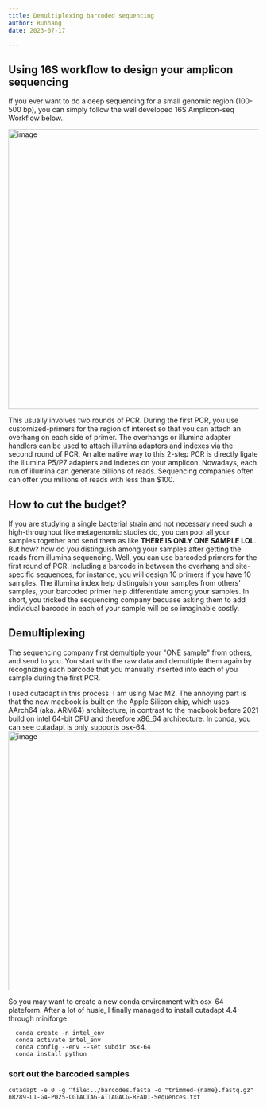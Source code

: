 ```yaml
---
title: Demultiplexing barcoded sequencing
author: Runhang
date: 2023-07-17

---
```


## Using 16S workflow to design your amplicon sequencing

If you ever want to do a deep sequencing for a small genomic region (100-500 bp), you can simply follow the well developed 16S Amplicon-seq Workflow below. 

<img width="563" alt="image" src="https://github.com/RunhangShu/RunhangWebsite/assets/45881840/70062c6d-a5ee-43b3-b70b-6a9f65b1bccb">

This usually involves two rounds of PCR. During the first PCR, you use customized-primers for the region of interest so that you can attach an overhang on each side of primer. The overhangs or illumina adapter handlers can be used to attach illumina adapters and indexes via the second round of PCR. An alternative way to this 2-step PCR is directly ligate the illumina P5/P7 adapters and indexes on your amplicon. Nowadays, each run of illumina can generate billions of reads. Sequencing companies often can offer you millions of reads with less than $100. 

## How to cut the budget?

If you are studying a single bacterial strain and not necessary need such a high-throughput like metagenomic studies do, you can pool all your samples together and send them as like **THERE IS ONLY ONE SAMPLE LOL**. But how? how do you distinguish among your samples after getting the reads from illumina sequencing. Well, you can use barcoded primers for the first round of PCR. Including a barcode in between the overhang and site-specific sequences, for instance, you will design 10 primers if you have 10 samples. The illumina index help distinguish your samples from others' samples, your barcoded primer help differentiate among your samples. In short, you tricked the sequencing company becuase asking them to add individual barcode in each of your sample will be so imaginable costly.

## Demultiplexing

The sequencing company first demultiple your "ONE sample" from others, and send to you. You start with the raw data and demultiple them again by recognizing each barcode that you manually inserted into each of you sample during the first PCR. 

I used cutadapt in this process. I am using Mac M2. The annoying part is that the new macbook is built on the Apple Silicon chip, which uses AArch64 (aka. ARM64) architecture, in contrast to the macbook before 2021 build on intel 64-bit CPU and therefore x86_64 architecture. In conda, you can see cutadapt is only supports osx-64. 
<img width="521" alt="image" src="https://github.com/RunhangShu/RunhangWebsite/assets/45881840/f295a028-d2aa-4829-b145-08f89b415416">

So you may want to create a new conda environment with osx-64 plateform. After a lot of husle, I finally managed to install cutadapt 4.4 through miniforge. 

```
  conda create -n intel_env
  conda activate intel_env
  conda config --env --set subdir osx-64
  conda install python
```

### sort out the barcoded samples 
```
cutadapt -e 0 -g ^file:../barcodes.fasta -o "trimmed-{name}.fastq.gz" nR289-L1-G4-P025-CGTACTAG-ATTAGACG-READ1-Sequences.txt
```

